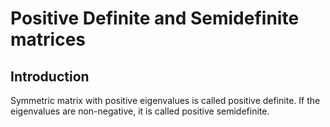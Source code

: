 # Positive Definite and Semidefinite matrices



## Introduction

Symmetric matrix with positive eigenvalues is called positive definite. If the eigenvalues are non-negative, it is called positive semidefinite.